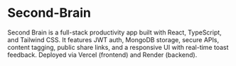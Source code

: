 # Second-Brain
Second Brain is a full-stack productivity app built with React, TypeScript, and Tailwind CSS. It features JWT auth, MongoDB storage, secure APIs, content tagging, public share links, and a responsive UI with real-time toast feedback. Deployed via Vercel (frontend) and Render (backend).
